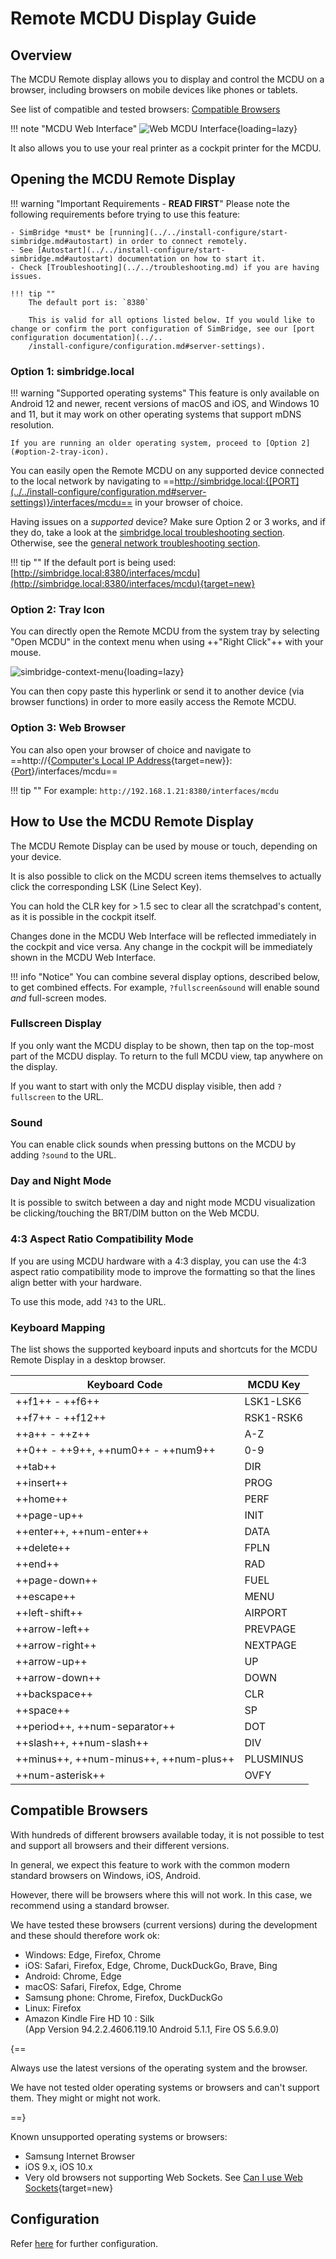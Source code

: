 # Remote MCDU Display Guide

<link rel="stylesheet" href="../../../../stylesheets/web-mcdu.css">

## Overview

The MCDU Remote display allows you to display and control the MCDU on a browser, including browsers on mobile devices like phones or tablets.

See list of compatible and tested browsers: [Compatible Browsers](#compatible-browsers)

!!! note "MCDU Web Interface"
    ![Web MCDU Interface](../../assets/web-mcdu-ipad.webp "Web MCDU Interface"){loading=lazy}

It also allows you to use your real printer as a cockpit printer for the MCDU.

## Opening the MCDU Remote Display

!!! warning "Important Requirements - **READ FIRST**"
    Please note the following requirements before trying to use this feature:

    - SimBridge *must* be [running](../../install-configure/start-simbridge.md#autostart) in order to connect remotely.
    - See [Autostart](../../install-configure/start-simbridge.md#autostart) documentation on how to start it.
    - Check [Troubleshooting](../../troubleshooting.md) if you are having issues.

    !!! tip ""
        The default port is: `8380`

        This is valid for all options listed below. If you would like to change or confirm the port configuration of SimBridge, see our [port configuration documentation](../..
        /install-configure/configuration.md#server-settings). 

### Option 1: simbridge.local

!!! warning "Supported operating systems"
    This feature is only available on Android 12 and newer, recent versions of macOS and iOS, and Windows 10 and 11, but it may work on other operating systems that support mDNS resolution.

    If you are running an older operating system, proceed to [Option 2](#option-2-tray-icon).

You can easily open the Remote MCDU on any supported device connected to the local network by navigating to ==http://simbridge.local:{[PORT](../../install-configure/configuration.md#server-settings)}/interfaces/mcdu== in your browser of choice.

Having issues on a _supported_ device? Make sure Option 2 or 3 works, and if they do, take a look at the [simbridge.local troubleshooting section](../../troubleshooting.md#simbridgelocal-mdns). Otherwise, see the [general network troubleshooting section](../../troubleshooting.md#network-configuration).

!!! tip ""
    If the default port is being used: [http://simbridge.local:8380/interfaces/mcdu](http://simbridge.local:8380/interfaces/mcdu){target=new}

### Option 2: Tray Icon

You can directly open the Remote MCDU from the system tray by selecting "Open MCDU" in the context menu when using ++"Right Click"++ with your mouse.

![simbridge-context-menu](../../assets/simbridge-context-menu.png){loading=lazy}

 You can then copy paste this hyperlink or send it to another device (via browser functions) in order to more easily access the Remote MCDU.

### Option 3: Web Browser

You can also open your browser of choice and navigate to ==http://{[Computer's Local IP Address](https://support.microsoft.com/en-au/windows/find-your-ip-address-in-windows-f21a9bbc-c582-55cd-35e0-73431160a1b9){target=new}}:{[Port](../../install-configure/configuration.md#server-settings)}/interfaces/mcdu==

!!! tip ""
    For example: `http://192.168.1.21:8380/interfaces/mcdu`

## How to Use the MCDU Remote Display

The MCDU Remote Display can be used by mouse or touch, depending on your device.

It is also possible to click on the MCDU screen items themselves to actually click the corresponding LSK (Line Select Key).

You can hold the CLR key for > 1.5 sec to clear all the scratchpad's content, as it is possible in the cockpit itself.

Changes done in the MCDU Web Interface will be reflected immediately in the cockpit and vice versa. Any change in the cockpit will be immediately shown in the MCDU Web Interface.

!!! info "Notice"
    You can combine several display options, described below, to get combined effects. For example, `?fullscreen&sound` will enable sound *and* full-screen modes.

### Fullscreen Display

If you only want the MCDU display to be shown, then tap on the top-most part of the MCDU display. To return to the full MCDU view, tap anywhere on the display.

If you want to start with only the MCDU display visible, then add `?fullscreen` to the URL.

### Sound

You can enable click sounds when pressing buttons on the MCDU by adding `?sound` to the URL.

### Day and Night Mode

It is possible to switch between a day and night mode MCDU visualization be clicking/touching the BRT/DIM button on the Web MCDU.

### 4:3 Aspect Ratio Compatibility Mode

If you are using MCDU hardware with a 4:3 display, you can use the 4:3 aspect ratio compatibility mode to improve the formatting so that the lines align better with your hardware.

To use this mode, add `?43` to the URL.

### Keyboard Mapping

The list shows the supported keyboard inputs and shortcuts for the MCDU Remote Display in a desktop browser.

| Keyboard Code                          | MCDU Key  |
| -------------------------------------- | --------- |
| ++f1++ - ++f6++                        | LSK1-LSK6 |
| ++f7++ - ++f12++                       | RSK1-RSK6 |
| ++a++ - ++z++                          | A-Z       |
| ++0++ - ++9++, ++num0++ - ++num9++     | 0-9       |
| ++tab++                                | DIR       |
| ++insert++                             | PROG      |
| ++home++                               | PERF      |
| ++page-up++                            | INIT      |
| ++enter++, ++num-enter++               | DATA      |
| ++delete++                             | FPLN      |
| ++end++                                | RAD       |
| ++page-down++                          | FUEL      |
| ++escape++                             | MENU      |
| ++left-shift++                         | AIRPORT   |
| ++arrow-left++                         | PREVPAGE  |
| ++arrow-right++                        | NEXTPAGE  |
| ++arrow-up++                           | UP        |
| ++arrow-down++                         | DOWN      |
| ++backspace++                          | CLR       |
| ++space++                              | SP        |
| ++period++, ++num-separator++          | DOT       |
| ++slash++, ++num-slash++               | DIV       |
| ++minus++, ++num-minus++, ++num-plus++ | PLUSMINUS |
| ++num-asterisk++                       | OVFY      |

## Compatible Browsers

With hundreds of different browsers available today, it is not possible to test and support all browsers and their different versions.

In general, we expect this feature to work with the common modern standard browsers on Windows, iOS, Android.

However, there will be browsers where this will not work. In this case, we recommend using a standard browser.

We have tested these browsers (current versions) during the development and these should therefore work ok:

- Windows: Edge, Firefox, Chrome
- iOS: Safari, Firefox, Edge, Chrome, DuckDuckGo, Brave, Bing
- Android: Chrome, Edge
- macOS: Safari, Firefox, Edge, Chrome
- Samsung phone: Chrome, Firefox, DuckDuckGo
- Linux: Firefox
- Amazon Kindle Fire HD 10 : Silk <br/>(App Version 94.2.2.4606.119.10 Android 5.1.1, Fire OS 5.6.9.0)

{==

Always use the latest versions of the operating system and the browser.

We have not tested older operating systems or browsers and can't support them. They might or might not work.

==}

Known unsupported operating systems or browsers:

- Samsung Internet Browser
- iOS 9.x, iOS 10.x
- Very old browsers not supporting Web Sockets. See [Can I use Web Sockets](https://caniuse.com/?search=web%20sockets){target=new}

## Configuration

Refer [here](../../install-configure/configuration.md) for further configuration.
